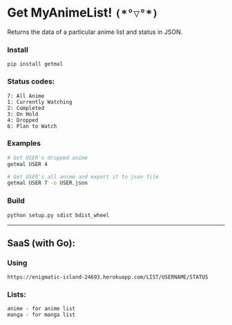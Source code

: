 # Get MyAnimeList! `(*°▽°*)`
Returns the data of a particular anime list and status in JSON.

### Install
`pip install getmal`

### Status codes:
```
7: All Anime
1: Currently Watching
2: Completed
3: On Hold
4: Dropped
6: Plan to Watch
```

### Examples
```bash
# Get USER's dropped anime
getmal USER 4

# Get USER's all anime and export it to json file
getmal USER 7 -o USER.json
```

### Build
```bash
python setup.py sdist bdist_wheel
```

-----------------

## SaaS (with Go):
### Using
`https://enigmatic-island-24693.herokuapp.com/LIST/USERNAME/STATUS`

### Lists:
```
anime - for anime list
manga - for manga list
```
